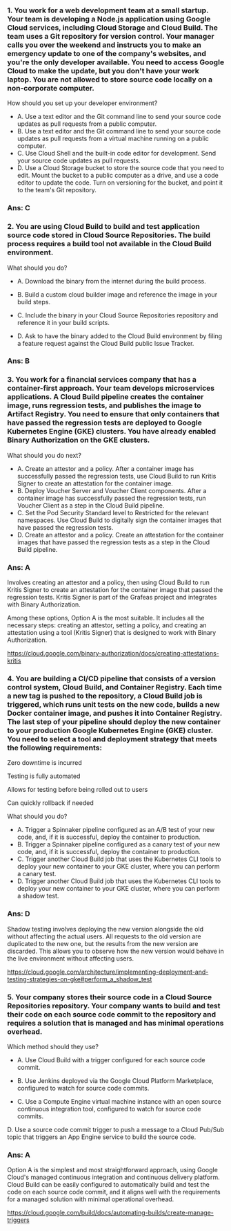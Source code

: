 ### 1. You work for a web development team at a small startup. Your team is developing a Node.js application using Google Cloud services, including Cloud Storage and Cloud Build. The team uses a Git repository for version control. Your manager calls you over the weekend and instructs you to make an emergency update to one of the company's websites, and you're the only developer available. You need to access Google Cloud to make the update, but you don't have your work laptop. You are not allowed to store source code locally on a non-corporate computer.

How should you set up your developer environment?

- A. Use a text editor and the Git command line to send your source code updates as pull requests from a public computer.
- B. Use a text editor and the Git command line to send your source code updates as pull requests from a virtual machine running on a public computer.
- C. Use Cloud Shell and the built-in code editor for development. Send your source code updates as pull requests.
- D. Use a Cloud Storage bucket to store the source code that you need to edit. Mount the bucket to a public computer as a drive, and use a code editor to update the code. Turn on versioning for the bucket, and point it to the team's Git repository.

### Ans: C

### 2. You are using Cloud Build to build and test application source code stored in Cloud Source Repositories. The build process requires a build tool not available in the Cloud Build environment.
What should you do?

- A. Download the binary from the internet during the build process.

- B. Build a custom cloud builder image and reference the image in your build steps.

- C. Include the binary in your Cloud Source Repositories repository and reference it in your build scripts.

- D. Ask to have the binary added to the Cloud Build environment by filing a feature request against the Cloud Build public Issue Tracker.

### Ans: B


### 3. You work for a financial services company that has a container-first approach. Your team develops microservices applications. A Cloud Build pipeline creates the container image, runs regression tests, and publishes the image to Artifact Registry. You need to ensure that only containers that have passed the regression tests are deployed to Google Kubernetes Engine (GKE) clusters. You have already enabled Binary Authorization on the GKE clusters.

What should you do next?

- A. Create an attestor and a policy. After a container image has successfully passed the regression tests, use Cloud Build to run Kritis Signer to create an attestation for the container image.
- B. Deploy Voucher Server and Voucher Client components. After a container image has successfully passed the regression tests, run Voucher Client as a step in the Cloud Build pipeline.
- C. Set the Pod Security Standard level to Restricted for the relevant namespaces. Use Cloud Build to digitally sign the container images that have passed the regression tests.
- D. Create an attestor and a policy. Create an attestation for the container images that have passed the regression tests as a step in the Cloud Build pipeline.

### Ans: A

Involves creating an attestor and a policy, then using Cloud Build to run Kritis Signer to create an attestation for the container image that passed the regression tests. Kritis Signer is part of the Grafeas project and integrates with Binary Authorization.

Among these options, Option A is the most suitable. It includes all the necessary steps: creating an attestor, setting a policy, and creating an attestation using a tool (Kritis Signer) that is designed to work with Binary Authorization.

https://cloud.google.com/binary-authorization/docs/creating-attestations-kritis

### 4. You are building a CI/CD pipeline that consists of a version control system, Cloud Build, and Container Registry. Each time a new tag is pushed to the repository, a Cloud Build job is triggered, which runs unit tests on the new code, builds a new Docker container image, and pushes it into Container Registry. The last step of your pipeline should deploy the new container to your production Google Kubernetes Engine (GKE) cluster. You need to select a tool and deployment strategy that meets the following requirements:

Zero downtime is incurred

Testing is fully automated

Allows for testing before being rolled out to users

Can quickly rollback if needed

What should you do?

- A. Trigger a Spinnaker pipeline configured as an A/B test of your new code, and, if it is successful, deploy the container to production.
- B. Trigger a Spinnaker pipeline configured as a canary test of your new code, and, if it is successful, deploy the container to production.
- C. Trigger another Cloud Build job that uses the Kubernetes CLI tools to deploy your new container to your GKE cluster, where you can perform a canary test.
- D. Trigger another Cloud Build job that uses the Kubernetes CLI tools to deploy your new container to your GKE cluster, where you can perform a shadow test.

### Ans: D

Shadow testing involves deploying the new version alongside the old without affecting the actual users. All requests to the old version are duplicated to the new one, but the results from the new version are discarded. This allows you to observe how the new version would behave in the live environment without affecting users.

https://cloud.google.com/architecture/implementing-deployment-and-testing-strategies-on-gke#perform_a_shadow_test

### 5. Your company stores their source code in a Cloud Source Repositories repository. Your company wants to build and test their code on each source code commit to the repository and requires a solution that is managed and has minimal operations overhead.

Which method should they use?

- A. Use Cloud Build with a trigger configured for each source code commit.
- B. Use Jenkins deployed via the Google Cloud Platform Marketplace, configured to watch for source code commits.

- C. Use a Compute Engine virtual machine instance with an open source continuous integration tool, configured to watch for source code commits.

D. Use a source code commit trigger to push a message to a Cloud Pub/Sub topic that triggers an App Engine service to build the source code.

### Ans: A

Option A is the simplest and most straightforward approach, using Google Cloud's managed continuous integration and continuous delivery platform. Cloud Build can be easily configured to automatically build and test the code on each source code commit, and it aligns well with the requirements for a managed solution with minimal operational overhead.

https://cloud.google.com/build/docs/automating-builds/create-manage-triggers


